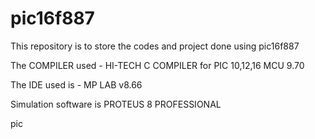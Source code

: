 # pic16f887
This repository is to store the codes and project done using pic16f887

The COMPILER used - HI-TECH C COMPILER for PIC 10,12,16 MCU 9.70

The IDE used is - MP LAB v8.66

Simulation software is PROTEUS 8 PROFESSIONAL

pic

